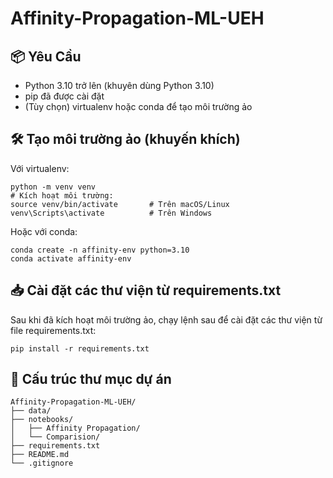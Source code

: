 # Affinity-Propagation-ML-UEH

## 📦 Yêu Cầu
- Python 3.10 trở lên (khuyên dùng Python 3.10)
- pip đã được cài đặt
- (Tùy chọn) virtualenv hoặc conda để tạo môi trường ảo

## 🛠️ Tạo môi trường ảo (khuyến khích)
Với virtualenv:
```
python -m venv venv
# Kích hoạt môi trường:
source venv/bin/activate       # Trên macOS/Linux
venv\Scripts\activate          # Trên Windows
```

Hoặc với conda:
```
conda create -n affinity-env python=3.10
conda activate affinity-env
```

## 📥 Cài đặt các thư viện từ requirements.txt
Sau khi đã kích hoạt môi trường ảo, chạy lệnh sau để cài đặt các thư viện từ file requirements.txt:

```
pip install -r requirements.txt
```

## 📁 Cấu trúc thư mục dự án

```
Affinity-Propagation-ML-UEH/
├── data/
├── notebooks/
│   ├── Affinity Propagation/
│   └── Comparision/
├── requirements.txt
├── README.md
└── .gitignore
```
